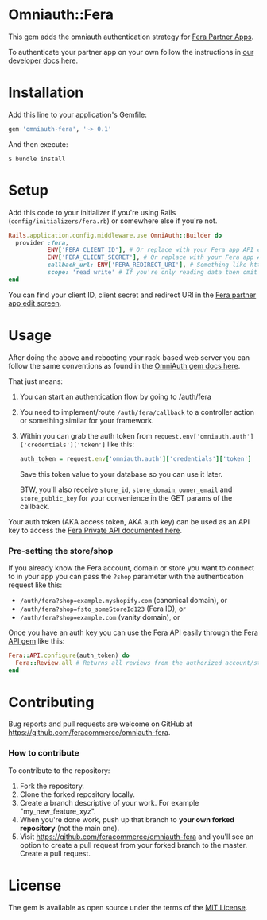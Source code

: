 # Omniauth::Fera

This gem adds the omniauth authentication strategy for [Fera Partner Apps](https://partners.fera.ai/partner-portal/apps).

To authenticate your partner app on your own follow the instructions in [our developer docs here](https://developers.fera.ai/docs/partners-app-authentication).

# Installation

Add this line to your application's Gemfile:

```ruby
gem 'omniauth-fera', '~> 0.1'
```

And then execute:

    $ bundle install


# Setup
Add this code to your initializer if you're using Rails (`config/initializers/fera.rb`) or somewhere else if you're not.
```ruby
Rails.application.config.middleware.use OmniAuth::Builder do
  provider :fera,
           ENV['FERA_CLIENT_ID'], # Or replace with your Fera app API client ID
           ENV['FERA_CLIENT_SECRET'], # Or replace with your Fera app API client secret
           callback_url: ENV['FERA_REDIRECT_URI'], # Something like https://www.example.com/auth/fera/callback and should Fera App settings 
           scope: 'read write' # If you're only reading data then omit the 'write' scope.
end
```
You can find your client ID, client secret and redirect URI in the [Fera partner app edit screen](https://developers.fera.ai/docs/partners-app-authentication).

# Usage
After doing the above and rebooting your rack-based web server you can follow the same conventions as found in the
[OmniAuth gem docs here](https://github.com/omniauth/omniauth).

That just means:
1. You can start an authentication flow by going to /auth/fera
2. You need to implement/route `/auth/fera/callback` to a controller action or something similar for your framework.
3. Within you can grab the auth token from `request.env['omniauth.auth']['credentials']['token']` like this:
    ```ruby
    auth_token = request.env['omniauth.auth']['credentials']['token']
    ```
   Save this token value to your database so you can use it later.

   BTW, you'll also receive `store_id`, `store_domain`, `owner_email` and `store_public_key` for your convenience in the GET params of the callback.


Your auth token (AKA access token, AKA auth key) can be used as an API key to access the 
[Fera Private API documented here](https://developers.fera.ai/reference/authentication).

### Pre-setting the store/shop
If you already know the Fera account, domain or store you want to connect to in your app you can pass the `?shop` parameter
with the authentication request like this: 
* `/auth/fera?shop=example.myshopify.com` (canonical domain), or
* `/auth/fera?shop=fsto_someStoreId123` (Fera ID), or
* `/auth/fera?shop=example.com` (vanity domain), or



Once you have an auth key you can use the Fera API easily through the [Fera API gem](https://github.com/feracommerce/fera-api-ruby) like this:
```ruby
Fera::API.configure(auth_token) do
  Fera::Review.all # Returns all reviews from the authorized account/store.
end
```

# Contributing

Bug reports and pull requests are welcome on GitHub at https://github.com/feracommerce/omniauth-fera.


### How to contribute
To contribute to the repository:

1. Fork the repository.
2. Clone the forked repository locally.
3. Create a branch descriptive of your work. For example "my_new_feature_xyz".
4. When you're done work, push up that branch to **your own forked repository** (not the main one).
5. Visit https://github.com/feracommerce/omniauth-fera and you'll see an option to create a pull request from your forked branch to the master. Create a pull request.

# License

The gem is available as open source under the terms of the [MIT License](https://opensource.org/licenses/MIT).
